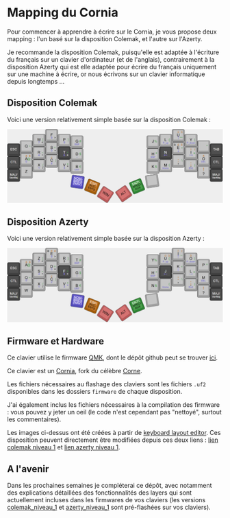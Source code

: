 # Mapping du Cornia
Pour commencer à apprendre à écrire sur le Cornia, je vous propose deux mapping : l'un basé sur la disposition Colemak, et l'autre sur l'Azerty.

Je recommande la disposition Colemak, puisqu'elle est adaptée à l'écriture du français sur un clavier d'ordinateur (et de l'anglais), contrairement à la disposition Azerty qui est elle adaptée pour écrire du français uniquement sur une machine à écrire, or nous écrivons sur un clavier informatique depuis longtemps ...

## Disposition Colemak
Voici une version relativement simple basée sur la disposition Colemak :

![3D Top view](./Colemak/Colemak_niveau_1/Colemak_niveau-1.png)


## Disposition Azerty
Voici une version relativement simple basée sur la disposition Azerty  :

![3D Top view](./Azerty/Azerty_niveau_1/Azerty_niveau-1.png)

## Firmware et Hardware

Ce clavier utilise le firmware [QMK](https://docs.qmk.fm/), dont le dépôt github peut se trouver [ici](https://github.com/qmk/qmk_firmware).

Ce clavier est un [Cornia](https://github.com/Vaarai/Cornia), fork du célèbre [Corne](https://github.com/foostan/crkbd).

Les fichiers nécessaires au flashage des claviers sont les fichiers `.uf2` disponibles dans les dossiers `firmware` de chaque disposition.

J'ai également inclus les fichiers nécessaires à la compilation des firmware : vous pouvez y jeter un oeil (le code n'est cependant pas "nettoyé", surtout les commentaires).

Les images ci-dessus ont été créées à partir de [keyboard layout editor](http://www.keyboard-layout-editor.com/). Ces disposition peuvent directement être modifiées depuis ces deux liens : [lien colemak niveau 1](http://www.keyboard-layout-editor.com/##@@_y:0.75&x:3.5&c=%23a0a0a0&t=%23a25c0b%0A%0A%0A%23000000%0A%0A%0A%0A%0A%0A%23000000%0A%23524bb8&f:2&fa@:0&:0&:0&:3&:0&:0&:0&:0&:0&:5&:3%3B%3B&=%0A%0A%0A%3E%0A%0A%0A%0A%0A%0AF%0A8&_x:9&t=%23000000%0A%0A%23a25c0b%0A%0A%0A%0A%0A%232d8333%0A%23a25c0b%0A%0A%23524bb8&fa@:0&:0&:3&:3&:0&:0&:0&:7&:3&:5&:5%3B%3B&=%0A%0A%C3%BB%0A%0A%0A%0A%0A%2F_%0A%C3%B9%0AU%0A%E2%86%91%3B&@_y:-0.625&x:2.5&t=%23000000%0A%0A%0A%0A%0A%0A%0A%232d8333%0A%0A%0A%23524bb8&fa@:0&:0&:3&:3&:0&:0&:0&:4&:3&:5&:3%3B%3B&=%0A%0A%0A%3C%0A%0A%0A%0A%5B%0A%0AW%0A7&_x:1%3B&=%0A%0A%0A%0A%0A%0A%0A%5D%0A%0AP%0A9%3B&@_y:-0.9950000000000001&x:12.5&fa@:0&:0&:3&:3&:0&:0&:0&:4&:3&:5%3B%3B&=%0A%0A%0A%0A%0A%0A%0A%7B%0A%0AL%0AP%2F_up&_x:1%3B&=%0A%0A%0A%0A%0A%0A%0A%7D%0A%0AY%0AP%2F_down%3B&@_y:-0.8799999999999999&x:5.5%3B&=%0A%0A%0A%0A%0A%0A%0A%23%0A%0AG%0ABSP&_x:5&t=%23000000%0A%0A%232d8333&a:6&fa@:0&:0&:4&:3&:0&:0&:0&:4&:5%3B%3B&=%0A%0A%25%0A%0A%0A%0A%0A%0AJ%3B&@_y:-0.6200000000000001&x:1.5%3B&=%0A%0A~%0A%0A%0A%0A%0A%0AQ&_x:13%3B&=%0A%0A%5E%3B&@_y:-0.8799999999999999&x:3.5&t=%23000000%0A%0A%0A%0A%0A%0A%0A%232d8333%0A%0A%0A%23524bb8&a:4&fa@:0&:0&:4&:0&:0&:0&:0&:4&:5&:5&:3%3B%3B&=%0A%0A%0A%2F=%0A%0A%0A%0A%2F=%0A%0AS%0A5&_x:9&t=%23000000%0A%0A%23a25c0b%0A%232d8333%0A%0A%0A%0A%0A%23a25c0b%0A%0A%23524bb8&fa@:3&:0&:3&:8&:0&:0&:0&:4&:3&:5&:5%3B%3B&=%C3%A8%0A%0A%C3%AA%0A'%0A%0A%0A%0A%0A%C3%A9%0AE%0A%E2%86%93%3B&@_y:-0.8700000000000001&x:0.5&c=%23424242&t=%23ffffff&a:7&fa@:4%3B%3B&=ESC&_x:15%3B&=TAB%3B&@_y:-0.7549999999999999&x:2.5&c=%23a0a0a0&t=%23000000%0A%0A%0A%0A%0A%0A%0A%232d8333%0A%0A%0A%23524bb8&a:4&fa@:4&:0&:0&:6&:0&:0&:0&:6&:0&:5&:3%3B%3B&=%0A%0A%0A-%0A%0A%0A%0A-%0A%0AR%0A4&_x:1&c=%23424242&t=%23ffffff%0A%0A%0A%0A%0A%0A%0A%232d8333%0A%0A%0A%237269e1&fa@:4&:0&:0&:4&:0&:0&:0&:4&:0&:5&:3%3B&n:true%3B&=%0A%0A%0A+%0A%0A%0A%0A+%0A%0AT%0A6%3B&@_y:-0.9950000000000001&x:12.5&t=%23fffcfc%0A%237269e1%0A%0A%0A%0A%0A%23ffffff&a:5&fa@:4&:5&:0&:4&:0&:0&:5%3B&n:true%3B&=%0A%E2%86%90%0A%0A%0A%0A%0AN&_x:1&c=%23a0a0a0&t=%23000000%0A%0A%23a25c0b%0A%232d8333%0A%0A%0A%0A%0A%23a25c0b%0A%0A%23524bb8&a:4&fa@:4&:5&:3&:7&:0&:0&:5&:0&:3&:5&:5%3B%3B&=%0A%0A%C3%AF%0A%22%0A%0A%0A%0A%0A%C3%AE%0AI%0A%E2%86%92%3B&@_y:-0.8799999999999999&x:5.5&t=%23000000%0A%0A%0A%0A%0A%0A%0A%232d8333%0A%0A%0A%23524bb8&fa@:4&:5&:3&:7&:0&:0&:5&:4&:3&:5&:7%3B%3B&=%0A%0A%0A%0A%0A%0A%0A$%0A%0AD%0A.&_x:5&fa@:4&:5&:3&:7&:0&:0&:5&:6&:3&:5%3B%3B&=%0A%0A%0A%0A%0A%0A%0A*%0A%0AH%0ABSP%3B&@_y:-0.6200000000000001&x:1.5&t=%23000000%0A%0A%23a25c0b%0A%0A%0A%0A%0A%232d8333%0A%23a25c0b%0A%0A%23524bb8&fa@:4&:5&:3&:7&:0&:0&:5&:4&:3&:5&:3%3B%3B&=%0A%0A%C3%A2%0A%0A%0A%0A%0A%2F@%0A%C3%A0%0AA%0A0&_x:13&t=%23a25c0b%0A%23524bb8%0A%0A%0A%0A%0A%23000000&a:5&fa@:3&:0&:3&:7&:0&:0&:5%3B%3B&=%C3%B4%0ADEL%0A%0A%0A%0A%0AO%3B&@_y:-0.8799999999999999&x:3.5&t=%23000000%0A%0A%0A%0A%0A%0A%0A%232d8333%0A%23a25c0b%0A%0A%23524bb8&a:4&fa@:3&:0&:3&:7&:0&:0&:5&:4&:3&:5&:3%3B%3B&=%0A%0A%0A%0A%0A%0A%0A%7C%0A%C3%A7%0AC%0A2&_x:9&t=%23000000%0A%0A%0A%0A%0A%0A%0A%232d8333%0A%0A%23a25c0b&fa@:3&:0&:3&:7&:0&:0&:5&:4&:3&:8&:8%3B%3B&=%0A%0A%0A%0A%0A%0A%0A%5C%0A%0A%2F:%0A,%3B&@_y:-0.8700000000000001&x:0.5&c=%23424242&t=%23ffffff&a:7&fa@:4%3B%3B&=CTL&_x:15%3B&=CTL%3B&@_y:-0.7549999999999999&x:2.5&c=%23a0a0a0&t=%23000000%0A%0A%0A%0A%0A%0A%0A%232d8333%0A%0A%0A%23524bb8&a:4&fa@:4&:0&:0&:4&:0&:0&:0&:4&:0&:5&:3%3B%3B&=%0A%0A%0A%2F%2F%0A%0A%0A%0A%2F%2F%0A%0AX%0A1&_x:1&fa@:4&:0&:0&:6&:0&:0&:0&:6&:0&:5&:3%3B%3B&=%0A%0A%0A*%0A%0A%0A%0A*%0A%0AV%0A3%3B&@_y:-0.9950000000000001&x:12.5&fa@:4&:0&:0&:6&:0&:0&:0&:4&:0&:5%3B%3B&=%0A%0A%0A%0A%0A%0A%0A(%0A%0AM%0AHome&_x:1&t=%23000000%0A%0A%0A%0A%0A%0A%0A%232d8333%0A%23a25c0b%0A%0A%23524bb8&fa@:4&:0&:0&:6&:0&:0&:0&:4&:8&:9%3B%3B&=%0A%0A%0A%0A%0A%0A%0A)%0A%2F%3B%0A.%0AEnd%3B&@_y:-0.8799999999999999&x:5.5&t=%23000000%0A%0A%0A%0A%0A%0A%0A%232d8333%0A%0A%0A%23524bb8&fa@:4&:0&:0&:6&:0&:0&:0&:4&:8&:5%3B%3B&=%0A%0A%0A%0A%0A%0A%0A%E2%82%AC%0A%0AB%0AENT&_x:5&t=%23000000%0A%0A%232d8333&a:6&fa@:4&:0&:4&:6&:0&:0&:0&:4&:5%3B%3B&=%0A%0A%2F&%0A%0A%0A%0A%0A%0AK%3B&@_y:-0.6200000000000001&x:1.5&t=%23000000&a:7&fa@:5%3B%3B&=Z&_x:13&t=%23a25c0b%0A%23000000&a:5&fa@:6&:5%3B%3B&=!%0A%3F%3B&@_y:-0.75&x:0.5&c=%23424242&t=%23ffffff&fa@:6&:0&:0&:0&:0&:0&:4%3B%3B&=%0AVerrMaj%0A%0A%0A%0A%0AMAJ%2F%2F&_x:15&t=%23a25c0b%0A%23ffffff%0A%0A%0A%0A%0A%23ffffff%3B&=%0AVerrMaj%0A%0A%0A%0A%0AMAJ%2F%2F%3B&@_r:8&rx:6&ry:5.25&y:-0.8499999999999996&x:-0.5&c=%23524bb8&t=%23f3f3f3&fa@:4&:4&:0&:0&:0&:0&:4%3B%3B&=NOM-%0A(NAV)%0A%0A%0A%0A%0ABRES%3B&@_r:22&rx:7&y:-0.5499999999999998&x:-0.2999999999999998&c=%23a25c0b&t=%23ffffff%0A%23000000%0A%0A%0A%0A%0A%23000000&fa@:4&:3&:0&:0&:0&:0&:3%3B%3B&=ESP%5C%0AENTS%0A%0A%0A%0A%0AACC-%3B&@_r:33&rx:7.75&ry:5.75&y:-0.6500000000000004&c=%23b75858&t=%23000000&a:7&fa@:5%3B%3B&=WIN%3B&@_r:-35&rx:10.25&y:-0.75&x:-1&fa@:4%3B%3B&=ALT%3B&@_r:-22&rx:10.75&ry:5.25&y:-0.5&x:-0.5&c=%232d8333&t=%23ffffff%0A%23000000%0A%0A%0A%0A%0A%23000000&a:5&fa@:4&:3&:0&:0&:0&:0&:3%3B%3B&=ENT%5C%0AAUX%0A%0A%0A%0A%0ASPECI-%3B&@_r:-8&rx:12.25&y:-0.9500000000000002&x:-0.75&c=%23a0a0a0&t=%23000000&a:7%3B&=)
 et [lien azerty niveau 1](http://www.keyboard-layout-editor.com/##@@_y:0.75&x:3.5&c=%23a0a0a0&t=%23000000%0A%0A%23a25c0b%0A%23020202%0A%0A%0A%0A%0A%23a25c0b%0A%0A%23524bb8&f:2&fa@:3&:0&:3&:3&:0&:0&:0&:0&:3&:5&:3%3B%3B&=%C3%A8%0A%0A%C3%AA%0A%3E%0A%0A%0A%0A%0A%C3%A9%0AE%0A8&_x:9&t=%23000000%0A%0A%23a25c0b%0A%0A%0A%0A%0A%232d8333%0A%23a25c0b%0A%0A%23524bb8&fa@:3&:0&:4&:3&:0&:0&:0&:4&:3&:5&:5%3B%3B&=%0A%0A%C3%AF%0A%0A%0A%0A%0A%2F_%0A%C3%AE%0AI%0A%E2%86%91%3B&@_y:-0.625&x:2.5&t=%23a25c0b%0A%0A%0A%23000000%0A%0A%0A%0A%232d8333%0A%0A%23000000%0A%23524bb8&fa@:3&:0&:4&:3&:0&:0&:0&:4&:3&:5&:3%3B%3B&=%0A%0A%0A%3C%0A%0A%0A%0A%5B%0A%0AZ%0A7&_x:1&t=%23000000%0A%0A%0A%0A%0A%0A%0A%232d8333%3B&=%0A%0A%0A%0A%0A%0A%0A%5D%0A%0AR%0A9%3B&@_y:-0.9950000000000001&x:12.5&t=%23000000%0A%0A%23a25c0b%0A%0A%0A%0A%0A%232d8333%0A%23a25c0b%0A%0A%23524bb8&fa@:3&:0&:3&:3&:0&:0&:0&:4&:3&:5%3B%3B&=%0A%0A%C3%BB%0A%0A%0A%0A%0A%7B%0A%C3%B9%0AU%0AP%2F_up&_x:1&t=%23000000%0A%0A%0A%0A%0A%0A%0A%232d8333%0A%23a25c0b%0A%0A%23524bb8%3B&=%0A%0A%0A%0A%0A%0A%0A%7D%0A%C3%B4%0AO%0AP%2F_down%3B&@_y:-0.8799999999999999&x:5.5&t=%23000000%0A%0A%0A%0A%0A%0A%0A%232d8333%0A%0A%0A%23524bb8%3B&=%0A%0A%0A%0A%0A%0A%0A%23%0A%0AT%0ABSP&_x:5&t=%23000000%0A%0A%232d8333&a:6&fa@:3&:0&:4&:3&:0&:0&:0&:4&:5%3B%3B&=%0A%0A%25%0A%0A%0A%0A%0A%0AY%3B&@_y:-0.6200000000000001&x:1.5&t=%23000000%0A%0A%23a25c0b%0A%0A%0A%0A%0A%232d8333%0A%23a25c0b&a:4&fa@:3&:0&:3&:3&:0&:0&:0&:4&:3&:5%3B%3B&=%0A%0A%C3%A2%0A%0A%0A%0A%0A%2F@%0A%C3%A0%0AA&_x:13&t=%23000000%0A%0A%232d8333&a:6&fa@:3&:0&:4&:3&:0&:0&:0&:4&:5%3B%3B&=%0A%0A%5E%0A%0A%0A%0A%0A%0AP%3B&@_y:-0.8799999999999999&x:3.5&t=%23a25c0b%0A%0A%0A%23000000%0A%0A%0A%0A%232d8333%0A%0A%23000000%0A%23524bb8&a:4&fa@:3&:0&:4&:3&:0&:0&:0&:4&:5&:5&:3%3B%3B&=%0A%0A%0A%2F=%0A%0A%0A%0A%2F=%0A%0AD%0A5&_x:9&t=%23000000%0A%0A%0A%232d8333%0A%0A%0A%0A%0A%0A%0A%237269e1&fa@:3&:0&:4&:8&:0&:0&:0&:4&:5&:5&:5%3B%3B&=%0A%0A%0A'%0A%0A%0A%0A%0A%0AK%0A%E2%86%93%3B&@_y:-0.8700000000000001&x:0.5&c=%23424242&t=%23ffffff&a:7&fa@:4%3B%3B&=ESC&_x:15%3B&=TAB%3B&@_y:-0.7549999999999999&x:2.5&c=%23a0a0a0&t=%23000000%0A%0A%0A%0A%0A%0A%0A%232d8333%0A%0A%0A%23524bb8&a:4&fa@:4&:0&:0&:6&:0&:0&:0&:6&:0&:5&:3%3B%3B&=%0A%0A%0A-%0A%0A%0A%0A-%0A%0AS%0A4&_x:1&c=%23424242&t=%23ffffff%0A%0A%0A%0A%0A%0A%0A%232d8333%0A%0A%0A%237269e1&fa@:4&:0&:0&:4&:0&:0&:0&:4&:0&:5&:3%3B&n:true%3B&=%0A%0A%0A+%0A%0A%0A%0A+%0A%0AF%0A6%3B&@_y:-0.9950000000000001&x:12.5&t=%23fffcfc%0A%237269e1%0A%0A%0A%0A%0A%23ffffff&a:5&fa@:4&:5&:0&:4&:0&:0&:5%3B&n:true%3B&=%0A%E2%86%90%0A%0A%0A%0A%0AJ&_x:1&c=%23a0a0a0&t=%23000000%0A%0A%0A%232d8333%0A%0A%0A%0A%0A%0A%0A%23524bb8&a:4&fa@:4&:5&:0&:7&:0&:0&:5&:0&:0&:5&:5%3B%3B&=%0A%0A%0A%22%0A%0A%0A%0A%0A%0AL%0A%E2%86%92%3B&@_y:-0.8799999999999999&x:5.5&t=%23000000%0A%0A%0A%0A%0A%0A%0A%232d8333%0A%0A%0A%23524bb8&fa@:4&:5&:0&:7&:0&:0&:5&:4&:0&:5&:9%3B%3B&=%0A%0A%0A%0A%0A%0A%0A$%0A%0AG%0A.&_x:5&fa@:4&:5&:0&:7&:0&:0&:5&:5&:0&:5%3B%3B&=%0A%0A%0A%0A%0A%0A%0A*%0A%0AH%0ABSP%3B&@_y:-0.6200000000000001&x:1.5&fa@:4&:5&:0&:7&:0&:0&:5&:4&:0&:5&:3%3B%3B&=%0A%0A%0A%0A%0A%0A%0A~%0A%0AQ%0A0&_x:13&t=%23a25c0b%0A%23524bb8%0A%0A%0A%0A%0A%23000000&a:5&fa@:4&:0&:0&:7&:0&:0&:5%3B%3B&=%0ADEL%0A%0A%0A%0A%0AM%3B&@_y:-0.8799999999999999&x:3.5&t=%23a25c0b%0A%0A%0A%0A%0A%0A%0A%232d8333%0A%0A%23000000%0A%23524bb8&a:4&fa@:4&:0&:0&:7&:0&:0&:5&:4&:3&:5&:3%3B%3B&=%0A%0A%0A%0A%0A%0A%0A%7C%0A%C3%A7%0AC%0A2&_x:9&t=%23000000%0A%0A%0A%0A%0A%0A%0A%232d8333%0A%23a25c0b&fa@:4&:0&:0&:7&:0&:0&:5&:4&:9&:5&:8%3B%3B&=%0A%0A%0A%0A%0A%0A%0A%5C%0A%2F:%0A%0A,%3B&@_y:-0.8700000000000001&x:0.5&c=%23424242&t=%23ffffff&a:7%3B&=CTL&_x:15%3B&=CTL%3B&@_y:-0.7549999999999999&x:2.5&c=%23a0a0a0&t=%23000000%0A%0A%0A%0A%0A%0A%0A%232d8333%0A%0A%0A%23524bb8&a:4&fa@:4&:0&:0&:4&:0&:0&:5&:4&:9&:5&:3%3B%3B&=%0A%0A%0A%2F%2F%0A%0A%0A%0A%2F%2F%0A%0AX%0A1&_x:1&t=%23000000%0A%0A%0A%23524bb8%0A%0A%0A%0A%232d8333%0A%0A%0A%23524bb8&fa@:4&:0&:0&:6&:0&:0&:5&:6&:9&:5&:3%3B%3B&=%0A%0A%0A*%0A%0A%0A%0A*%0A%0AV%0A3%3B&@_y:-0.9950000000000001&x:12.5&t=%23000000%0A%0A%0A%0A%0A%0A%0A%232d8333%0A%0A%0A%23524bb8&fa@:4&:0&:0&:6&:0&:0&:5&:4%3B%3B&=%0A%0A%0A%0A%0A%0A%0A(%0A%0A%0AHome&_x:1&t=%23000000%0A%0A%0A%0A%0A%0A%0A%232d8333%0A%23a25c0b%0A%0A%23524bb8&fa@:4&:0&:0&:6&:0&:0&:5&:4&:8&:8%3B%3B&=%0A%0A%0A%0A%0A%0A%0A)%0A%2F%3B%0A.%0AEnd%3B&@_y:-0.8799999999999999&x:5.5&t=%23000000%0A%0A%0A%0A%0A%0A%0A%232d8333%0A%0A%0A%23524bb8&fa@:4&:0&:0&:6&:0&:0&:5&:4&:8&:5%3B%3B&=%0A%0A%0A%0A%0A%0A%0A%E2%82%AC%0A%0AB%0AENT&_x:5&t=%23000000%0A%0A%232d8333&a:6&fa@:4&:0&:4&:6&:0&:0&:5&:4&:5%3B%3B&=%0A%0A%2F&%0A%0A%0A%0A%0A%0AN%3B&@_y:-0.6200000000000001&x:1.5&t=%23000000&a:7&fa@:5%3B%3B&=W&_x:13&t=%23a25c0b%0A%23000000&a:5&fa@:6&:5%3B%3B&=!%0A%3F%3B&@_y:-0.75&x:0.5&c=%23424242&t=%23ffffff&fa@:6&:0&:0&:0&:0&:0&:4%3B%3B&=%0AVerrMaj%0A%0A%0A%0A%0AMAJ%2F%2F&_x:15&t=%23a25c0b%0A%23ffffff%0A%0A%0A%0A%0A%23ffffff%3B&=%0AVerrMaj%0A%0A%0A%0A%0AMAJ%2F%2F%3B&@_r:8&rx:6&ry:5.25&y:-0.8499999999999996&x:-0.5&c=%23524bb8&t=%23f3f3f3&fa@:4&:4&:0&:0&:0&:0&:4%3B%3B&=NOM-%0A(NAV)%0A%0A%0A%0A%0ABRES%3B&@_r:22&rx:7&y:-0.5499999999999998&x:-0.2999999999999998&c=%23a25c0b&t=%23ffffff%0A%23000000%0A%0A%0A%0A%0A%23000000&fa@:4&:3&:0&:0&:0&:0&:3%3B%3B&=ESP%5C%0AENTS%0A%0A%0A%0A%0AACC-%3B&@_r:33&rx:7.75&ry:5.75&y:-0.6500000000000004&c=%23b75858&t=%23000000&a:7&fa@:5%3B%3B&=WIN%3B&@_r:-35&rx:10.25&y:-0.75&x:-1&fa@:4%3B%3B&=ALT%3B&@_r:-22&rx:10.75&ry:5.25&y:-0.5&x:-0.5&c=%232d8333&t=%23ffffff%0A%23000000%0A%0A%0A%0A%0A%23000000&a:5&fa@:4&:3&:0&:0&:0&:0&:3%3B%3B&=ENT%5C%0AAUX%0A%0A%0A%0A%0ASPECI-%3B&@_r:-8&rx:12.25&y:-0.9500000000000002&x:-0.75&c=%23a0a0a0&t=%23000000&a:7%3B&=).

## A l'avenir 

Dans les prochaines semaines je compléterai ce dépôt, avec notamment des explications détaillées des fonctionnalités des layers qui sont actuellement incluses dans les firmwares de vos claviers (les versions [colemak_niveau_1](Colemak/Colemak_niveau_1) et [azerty_niveau_1](Azerty/Azerty_niveau_1) sont pré-flashées sur vos claviers).



